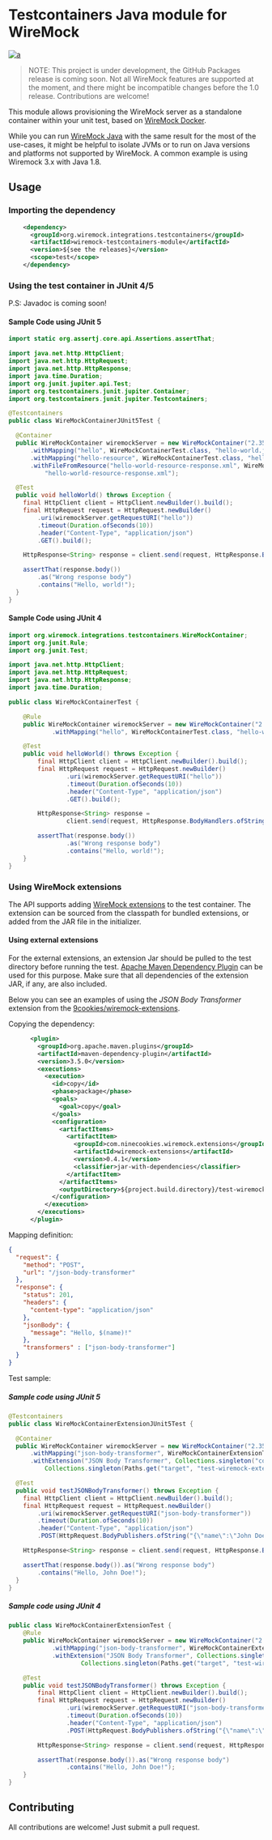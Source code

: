 # Testcontainers Java module for WireMock

[![a](https://img.shields.io/badge/slack-slack.wiremock.org-brightgreen?style=flat&logo=slack)](https://slack.wiremock.org/)

> NOTE: This project is under development, the GitHub Packages release is coming soon.
> Not all WireMock features are supported at the moment,
> and there might be incompatible changes before the 1.0 release.
> Contributions are welcome!

This module allows provisioning the WireMock server 
as a standalone container
within your unit test, based on [WireMock Docker](https://github.com/wiremock/wiremock-docker).

While you can run [WireMock Java](https://github.com/wiremock/wiremock)
with the same result for the most of the use-cases,
it might be helpful to isolate JVMs or to run on 
Java versions and platforms not supported by WireMock.
A common example is using Wiremock 3.x with Java 1.8.

## Usage

### Importing the dependency

```xml
    <dependency>
      <groupId>org.wiremock.integrations.testcontainers</groupId>
      <artifactId>wiremock-testcontainers-module</artifactId>
      <version>${see the releases}</version>
      <scope>test</scope>
    </dependency>
```

### Using the test container in JUnit 4/5

P.S: Javadoc is coming soon!

#### Sample Code using JUnit 5

```java
import static org.assertj.core.api.Assertions.assertThat;

import java.net.http.HttpClient;
import java.net.http.HttpRequest;
import java.net.http.HttpResponse;
import java.time.Duration;
import org.junit.jupiter.api.Test;
import org.testcontainers.junit.jupiter.Container;
import org.testcontainers.junit.jupiter.Testcontainers;

@Testcontainers
public class WireMockContainerJUnit5Test {

  @Container
  public WireMockContainer wiremockServer = new WireMockContainer("2.35.0")
      .withMapping("hello", WireMockContainerTest.class, "hello-world.json")
      .withMapping("hello-resource", WireMockContainerTest.class, "hello-world-resource.json")
      .withFileFromResource("hello-world-resource-response.xml", WireMockContainerTest.class,
          "hello-world-resource-response.xml");

  @Test
  public void helloWorld() throws Exception {
    final HttpClient client = HttpClient.newBuilder().build();
    final HttpRequest request = HttpRequest.newBuilder()
        .uri(wiremockServer.getRequestURI("hello"))
        .timeout(Duration.ofSeconds(10))
        .header("Content-Type", "application/json")
        .GET().build();

    HttpResponse<String> response = client.send(request, HttpResponse.BodyHandlers.ofString());

    assertThat(response.body())
        .as("Wrong response body")
        .contains("Hello, world!");
  }
}
```

#### Sample Code using JUnit 4

```java
import org.wiremock.integrations.testcontainers.WireMockContainer;
import org.junit.Rule;
import org.junit.Test;

import java.net.http.HttpClient;
import java.net.http.HttpRequest;
import java.net.http.HttpResponse;
import java.time.Duration;

public class WireMockContainerTest {

    @Rule
    public WireMockContainer wiremockServer = new WireMockContainer("2.35.0")
            .withMapping("hello", WireMockContainerTest.class, "hello-world.json");

    @Test
    public void helloWorld() throws Exception {
        final HttpClient client = HttpClient.newBuilder().build();
        final HttpRequest request = HttpRequest.newBuilder()
                .uri(wiremockServer.getRequestURI("hello"))
                .timeout(Duration.ofSeconds(10))
                .header("Content-Type", "application/json")
                .GET().build();

        HttpResponse<String> response =
                client.send(request, HttpResponse.BodyHandlers.ofString());

        assertThat(response.body())
                .as("Wrong response body")
                .contains("Hello, world!");
    }
}
```

### Using WireMock extensions

The API supports adding [WireMock extensions](https://wiremock.org/docs/extending-wiremock/)
to the test container.
The extension can be sourced from the classpath for bundled extensions,
or added from the JAR file in the initializer.

#### Using external extensions

For the external extensions,
an extension Jar should be pulled to the test directory before running the test.
[Apache Maven Dependency Plugin](https://maven.apache.org/plugins/maven-dependency-plugin/) can be used for this purpose.
Make sure that all dependencies of the extension JAR, if any,
are also included.

Below you can see an examples of using the _JSON Body Transformer_ extension
from the [9cookies/wiremock-extensions](https://github.com/9cookies/wiremock-extensions).

Copying the dependency:

```xml
      <plugin>
        <groupId>org.apache.maven.plugins</groupId>
        <artifactId>maven-dependency-plugin</artifactId>
        <version>3.5.0</version>
        <executions>
          <execution>
            <id>copy</id>
            <phase>package</phase>
            <goals>
              <goal>copy</goal>
            </goals>
            <configuration>
              <artifactItems>
                <artifactItem>
                  <groupId>com.ninecookies.wiremock.extensions</groupId>
                  <artifactId>wiremock-extensions</artifactId>
                  <version>0.4.1</version>
                  <classifier>jar-with-dependencies</classifier>
                </artifactItem>
              </artifactItems>
              <outputDirectory>${project.build.directory}/test-wiremock-extension</outputDirectory>
            </configuration>
          </execution>
        </executions>
      </plugin>
```

Mapping definition:

```json
{
  "request": {
    "method": "POST",
    "url": "/json-body-transformer"
  },
  "response": {
    "status": 201,
    "headers": {
      "content-type": "application/json"
    },
    "jsonBody": {
      "message": "Hello, $(name)!"
    },
    "transformers" : ["json-body-transformer"]
  }
}
```

Test sample:

##### Sample code using JUnit 5

```java
@Testcontainers
public class WireMockContainerExtensionJUnit5Test {

  @Container
  public WireMockContainer wiremockServer = new WireMockContainer("2.35.0")
      .withMapping("json-body-transformer", WireMockContainerExtensionTest.class, "json-body-transformer.json")
      .withExtension("JSON Body Transformer", Collections.singleton("com.ninecookies.wiremock.extensions.JsonBodyTransformer"),
          Collections.singleton(Paths.get("target", "test-wiremock-extension", "9cookies-wiremock-extensions.jar").toFile()));

  @Test
  public void testJSONBodyTransformer() throws Exception {
    final HttpClient client = HttpClient.newBuilder().build();
    final HttpRequest request = HttpRequest.newBuilder()
        .uri(wiremockServer.getRequestURI("json-body-transformer"))
        .timeout(Duration.ofSeconds(10))
        .header("Content-Type", "application/json")
        .POST(HttpRequest.BodyPublishers.ofString("{\"name\":\"John Doe\"}")).build();

    HttpResponse<String> response = client.send(request, HttpResponse.BodyHandlers.ofString());

    assertThat(response.body()).as("Wrong response body")
        .contains("Hello, John Doe!");
  }
}
```

##### Sample code using JUnit 4

```java
public class WireMockContainerExtensionTest {
    @Rule
    public WireMockContainer wiremockServer = new WireMockContainer("2.35.0")
            .withMapping("json-body-transformer", WireMockContainerExtensionTest.class, "json-body-transformer.json")
            .withExtension("JSON Body Transformer", Collections.singleton("com.ninecookies.wiremock.extensions.JsonBodyTransformer"),
                    Collections.singleton(Paths.get("target", "test-wiremock-extension", "9cookies-wiremock-extensions.jar").toFile()));

    @Test
    public void testJSONBodyTransformer() throws Exception {
        final HttpClient client = HttpClient.newBuilder().build();
        final HttpRequest request = HttpRequest.newBuilder()
                .uri(wiremockServer.getRequestURI("json-body-transformer"))
                .timeout(Duration.ofSeconds(10))
                .header("Content-Type", "application/json")
                .POST(HttpRequest.BodyPublishers.ofString("{\"name\":\"John Doe\"}")).build();

        HttpResponse<String> response = client.send(request, HttpResponse.BodyHandlers.ofString());

        assertThat(response.body()).as("Wrong response body")
                .contains("Hello, John Doe!");
    }
}
```

## Contributing

All contributions are welcome!
Just submit a pull request.

